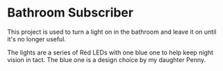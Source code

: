# Bathroom Subscriber

This project is used to turn a light on in the bathroom and leave it on until
it's no longer useful.

The lights are a series of Red LEDs with one blue one to help keep night vision
in tact. The blue one is a design choice by my daughter Penny.
